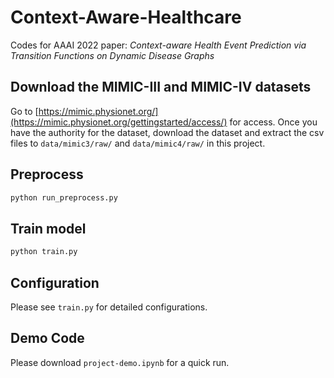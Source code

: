 # Context-Aware-Healthcare

Codes for AAAI 2022 paper: *Context-aware Health Event Prediction via Transition Functions on Dynamic Disease Graphs*

## Download the MIMIC-III and MIMIC-IV datasets
Go to [https://mimic.physionet.org/](https://mimic.physionet.org/gettingstarted/access/) for access. Once you have the authority for the dataset, download the dataset and extract the csv files to `data/mimic3/raw/` and `data/mimic4/raw/` in this project.

## Preprocess
```bash
python run_preprocess.py
```

## Train model
```bash
python train.py
```

## Configuration
Please see `train.py` for detailed configurations.

## Demo Code
Please download `project-demo.ipynb` for a quick run.
